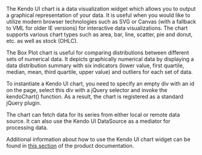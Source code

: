 The Kendo UI chart is a data visualization widget which allows you to output a graphical representation of your data. It is useful when you would like to utilize modern browser technologies such as SVG or Canvas (with a fallback to VML for older IE versions) for interactive data visualizations. The chart supports various chart types such as area, bar, line, scatter, pie and donut, etc. as well as stock (OHLC).

The Box Plot chart is useful for comparing distributions between different sets of numerical data. It depicts graphically numerical data by displaying a data distribution summary with six indicators (lower value, first quartile, median, mean, third quartile, upper value) and outliers for each set of data.

To instantiate a Kendo UI chart, you need to specify an empty div with an id on the page, select this div with a jQuery selector and invoke the kendoChart() function. As a result, the chart is registered as a standard jQuery plugin.

The chart can fetch data for its series from either local or remote data source. It can also use the Kendo UI DataSource as a mediator for processing data.

Additional information about how to use the Kendo UI chart widget can be found in [this section](http://docs.telerik.com/kendo-ui/dataviz/chart/overview) of the product documentation.
